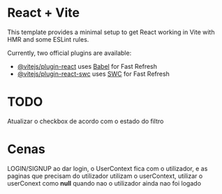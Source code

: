 # React + Vite

This template provides a minimal setup to get React working in Vite with HMR and some ESLint rules.

Currently, two official plugins are available:

- [@vitejs/plugin-react](https://github.com/vitejs/vite-plugin-react/blob/main/packages/plugin-react/README.md) uses [Babel](https://babeljs.io/) for Fast Refresh
- [@vitejs/plugin-react-swc](https://github.com/vitejs/vite-plugin-react-swc) uses [SWC](https://swc.rs/) for Fast Refresh

# TODO
Atualizar o checkbox de acordo com o estado do filtro

# Cenas
LOGIN/SIGNUP
ao dar login, o UserContext fica com o utilizador, e as paginas que precisam do utilizador utilizam o userContext, utilizar o userConext como **null** quando nao o utilizador ainda nao foi logado

